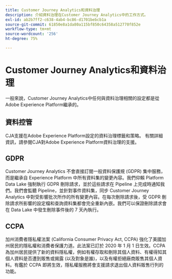 ```yaml
---
title: Customer Journey Analytics和資料治理
description: 介紹資料治理在Customer Journey Analytics中的工作方式。
exl-id: ab2b7ff2-c638-4ab4-bc86-d1701bebcb1a
source-git-commit: 61850e8a1da80a115bf850c64358a512770f852e
workflow-type: tm+mt
source-wordcount: '256'
ht-degree: 75%

---
```


# Customer Journey Analytics和資料治理

一般來說，Customer Journey Analytics中任何與資料治理相關的設定都是從Adobe Experience Platform繼承的。

## 資料控管

CJA支援在Adobe Experience Platform設定的資料治理標籤和策略。 有關詳細資訊，請參閱CJA對Adobe Experience Platform資料治理的支援。

## GDPR

Customer Journey Analytics 不會直接訂閱一般資料保護規 (GDPR) 集中服務，而是繼承自 Experience Platform 中所有資料集的變更內容。我們仰賴 Platform Data Lake 強制執行 GDPR 刪除請求，並於這些請求在 Pipeline 上完成時通知我們。我們會監聽 Pipeline，並針對事件資料集，同步 Customer Journey Analytics 中對受影響批次所作的所有變更內容。在每次刪除請求後，受 GDPR 刪除請求所影響的設定檔和查詢資料集都會完全重新內嵌。我們可以保證刪除請求會在 Data Lake 中發生刪除事件後的 7 天內執行。

## CCPA

加州消費者隱私權法案 (California Consumer Privacy Act, CCPA) 強化了美國加州居民的隱私權和消費者保護力道。此法案已訂於 2020 年 1 月 1 日生效。CCPA 為加州居民提供了新的資料隱私權，例如有權存取和刪除其個人資料、有權得知其個人資料是否遭到販售或揭露 (以及對象是誰)，以及有權拒絕廠商販售其個人資料。有鑑於 CCPA 即將生效，隱私權服務將會支援請求退出個人資料販售行列的功能。
